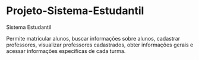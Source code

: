 # Projeto-Sistema-Estudantil
Sistema Estudantil   

Permite matricular alunos, buscar informações sobre alunos, cadastrar professores, visualizar professores cadastrados, obter informações gerais e acessar informações específicas de cada turma.
